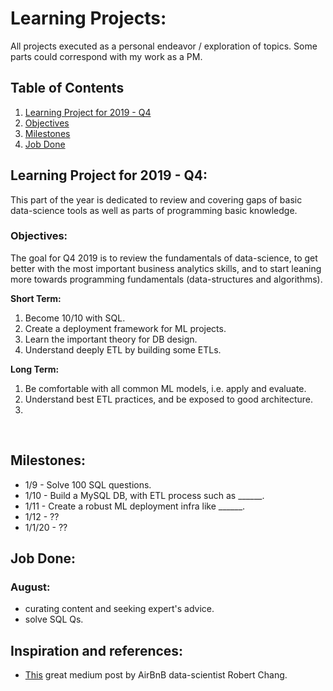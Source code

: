 # Learning Projects:
All projects executed as a personal endeavor / exploration of topics.
Some parts could correspond with my work as a PM.

## Table of Contents
1. [Learning Project for 2019 - Q4](#2019)
  1. [Objectives](#Objectives:)
  2. [Milestones](#Milestones:)
  3. [Job Done](#Job-Done:)


<a name="2019"></a>
## Learning Project for 2019 - Q4:
This part of the year is dedicated to review and covering gaps of basic data-science tools as well as parts of programming basic knowledge.

<a name="Objectives"></a>
### Objectives:
The goal for Q4 2019 is to review the fundamentals of data-science, to get better with the most important business analytics skills, and to start leaning more towards programming fundamentals (data-structures and algorithms).

**Short Term:**
1. Become 10/10 with SQL.
2. Create a deployment framework for ML projects.
3. Learn the important theory for DB design.
4. Understand deeply ETL by building some ETLs.

**Long Term:**
1. Be comfortable with all common ML models, i.e. apply and evaluate.
2. Understand best ETL practices, and be exposed to good architecture.
3.
<br>

<a name="Milestones:"></a>
## Milestones:
- 1/9 - Solve 100 SQL questions.
- 1/10 - Build a MySQL DB, with ETL process such as ______.
- 1/11 - Create a robust ML deployment infra like ______.
- 1/12 - ??
- 1/1/20 - ??

<a name="Job-Done:"></a>
## Job Done:
### August:
- curating content and seeking expert's advice.
- solve SQL Qs.


## Inspiration and references:
- [This](https://medium.com/@rchang/how-i-build-learning-projects-part-i-54dbaad68961) great medium post by AirBnB data-scientist Robert Chang.
